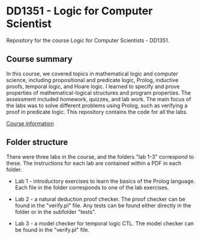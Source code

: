 <h1>DD1351 - Logic for Computer Scientist</h1>

<p>
Repository for the course Logic for Computer Scientists - DD1351.
</p>

<h2>Course summary</h2>

<p>
In this course, we covered topics in mathematical logic and computer science, including propositional and predicate logic, Prolog, inductive proofs, temporal logic, and Hoare logic. I learned to specify and prove properties of mathematical-logical structures and program properties. The assessment included homework, quizzes, and lab work. The main focus of the labs was to solve different problems using Prolog, such as verifying a proof in predicate logic. This repository contains the code for all the labs.
</p>

<a href="https://www.kth.se/student/kurser/kurs/DD1351?periods=6&startterm=20232&l=en">Course information</a>

<h2>Folder structure</h2>

<p>There were three labs in the course, and the folders "lab 1-3" correspond to these. The instructions for each lab are contained within a PDF in each folder.</p>
<ul>
  <li>Lab 1 - introductory exercises to learn the basics of the Prolog language. Each file in the folder corresponds to one of the lab exercises.</p>
  <li>Lab 2 - a natural deduction proof checker. The proof checker can be found in the "verify.pl" file. Any tests can be found either directly in the folder or in the subfolder "tests".</p>
  <li>Lab 3 - a model checker for temporal logic CTL. The model checker can be found in the "verify.pl" file.</p>
</ul>
